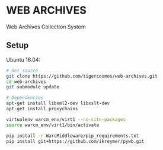# WEB ARCHIVES

Web Archives Collection System 

## Setup

Ubuntu 16.04: 

```sh
# Get source
git clone https://github.com/tigercosmos/web-archives.git
cd web-archives
git submodule update

# Dependencies
apt-get install libxml2-dev libxslt-dev
apt-get install proxychains

virtualenv warcm_env/virt1 --no-site-packages
source warcm_env/virt1/bin/activate

pip install -r WarcMiddleware/pip_requirements.txt
pip install git+https://github.com/ikreymer/pywb.git
```